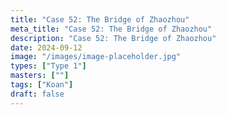 ```yaml
---
title: "Case 52: The Bridge of Zhaozhou"
meta_title: "Case 52: The Bridge of Zhaozhou"
description: "Case 52: The Bridge of Zhaozhou"
date: 2024-09-12
image: "/images/image-placeholder.jpg"
types: ["Type 1"]
masters: [""]
tags: ["Koan"]
draft: false
---
```


